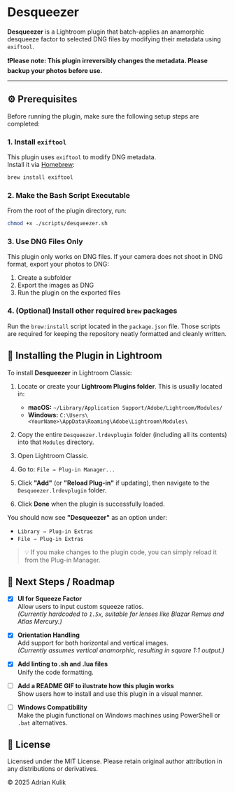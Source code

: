 # Desqueezer

**Desqueezer** is a Lightroom plugin that batch-applies an anamorphic desqueeze factor to selected DNG files by modifying their metadata using `exiftool`.

**❗Please note: This plugin irreversibly changes the metadata. Please backup your photos before use.**

---

## ⚙️ Prerequisites

Before running the plugin, make sure the following setup steps are completed:

### 1. Install `exiftool`

This plugin uses `exiftool` to modify DNG metadata.  
Install it via [Homebrew](https://formulae.brew.sh/formula/exiftool):

```bash
brew install exiftool
```

### 2. Make the Bash Script Executable

From the root of the plugin directory, run:

```bash
chmod +x ./scripts/desqueezer.sh
```

### 3. Use DNG Files Only

This plugin only works on DNG files.
If your camera does not shoot in DNG format, export your photos to DNG:

1. Create a subfolder
2. Export the images as DNG
3. Run the plugin on the exported files

### 4. (Optional) Install other required `brew` packages

Run the `brew:install` script located in the `package.json` file. Those scripts are required for keeping the repository neatly formatted and cleanly written.

## 🧩 Installing the Plugin in Lightroom

To install **Desqueezer** in Lightroom Classic:

1. Locate or create your **Lightroom Plugins folder**. This is usually located in:
   - **macOS:** `~/Library/Application Support/Adobe/Lightroom/Modules/`
   - **Windows:** `C:\Users\<YourName>\AppData\Roaming\Adobe\Lightroom\Modules\`
2. Copy the entire `Desqueezer.lrdevplugin` folder (including all its contents) into that `Modules` directory.
3. Open Lightroom Classic.
4. Go to: `File → Plug-in Manager...`
5. Click **"Add"** (or **"Reload Plug-in"** if updating), then navigate to the `Desqueezer.lrdevplugin` folder.

6. Click **Done** when the plugin is successfully loaded.

You should now see **"Desqueezer"** as an option under:

- `Library → Plug-in Extras`
- `File → Plug-in Extras`

> 💡 If you make changes to the plugin code, you can simply reload it from the Plug-in Manager.

## 🚧 Next Steps / Roadmap

- [x] **UI for Squeeze Factor**  
       Allow users to input custom squeeze ratios.  
       _(Currently hardcoded to `1.5x`, suitable for lenses like Blazar Remus and Atlas Mercury.)_

- [x] **Orientation Handling**  
       Add support for both horizontal and vertical images.  
       _(Currently assumes vertical anamorphic, resulting in square 1:1 output.)_

- [x] **Add linting to .sh and .lua files**  
       Unify the code formatting.

- [ ] **Add a README GIF to ilustrate how this plugin works**  
       Show users how to install and use this plugin in a visual manner.

- [ ] **Windows Compatibility**  
       Make the plugin functional on Windows machines using PowerShell or `.bat` alternatives.

## 📄 License

Licensed under the MIT License.
Please retain original author attribution in any distributions or derivatives.

© 2025 Adrian Kulik
